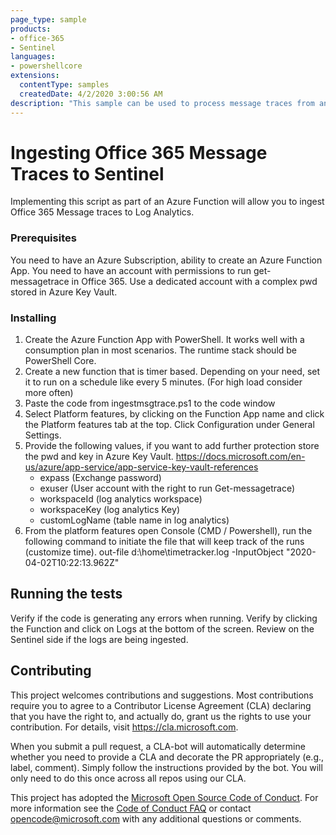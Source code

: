 ```yaml
---
page_type: sample
products:
- office-365
- Sentinel
languages:
- powershellcore
extensions:
  contentType: samples
  createdDate: 4/2/2020 3:00:56 AM
description: "This sample can be used to process message traces from an Azure Function."
---
```



# Ingesting Office 365 Message Traces to Sentinel

Implementing this script as part of an Azure Function will allow you to ingest Office 365 Message traces to Log Analytics.

### Prerequisites

You need to have an Azure Subscription, ability to create an Azure Function App. You need to have an account with permissions to run get-messagetrace in Office 365.
Use a dedicated account with a complex pwd stored in Azure Key Vault.

### Installing

1. Create the Azure Function App with PowerShell. It works well with a consumption plan in most scenarios.  The runtime stack should be PowerShell Core.
2. Create a new function that is timer based. Depending on your need, set it to run on a schedule like every 5 minutes. (For high load consider more often)
3. Paste the code from ingestmsgtrace.ps1 to the code window
4. Select Platform features, by clicking on the Function App name and click the Platform features tab at the top. Click Configuration under General Settings.
5. Provide the following values, if you want to add further protection store the pwd and key in Azure Key Vault. https://docs.microsoft.com/en-us/azure/app-service/app-service-key-vault-references
     - expass  (Exchange password)
     - exuser (User account with the right to run Get-messagetrace)
     - workspaceId (log analytics workspace)
     - workspaceKey (log analytics Key)
     - customLogName (table name in log analytics)
6. From the platform features open Console (CMD / Powershell), run the following command to initiate the file that will keep track of the runs (customize time).  out-file d:\home\timetracker.log -InputObject "2020-04-02T10:22:13.962Z" 

## Running the tests

Verify if the code is generating any errors when running. Verify by clicking the Function and click on Logs at the bottom of the screen.
Review on the Sentinel side if the logs are being ingested.

## Contributing

This project welcomes contributions and suggestions.  Most contributions require you to agree to a
Contributor License Agreement (CLA) declaring that you have the right to, and actually do, grant us
the rights to use your contribution. For details, visit https://cla.microsoft.com.

When you submit a pull request, a CLA-bot will automatically determine whether you need to provide
a CLA and decorate the PR appropriately (e.g., label, comment). Simply follow the instructions
provided by the bot. You will only need to do this once across all repos using our CLA.

This project has adopted the [Microsoft Open Source Code of Conduct](https://opensource.microsoft.com/codeofconduct/).
For more information see the [Code of Conduct FAQ](https://opensource.microsoft.com/codeofconduct/faq/) or
contact [opencode@microsoft.com](mailto:opencode@microsoft.com) with any additional questions or comments.
